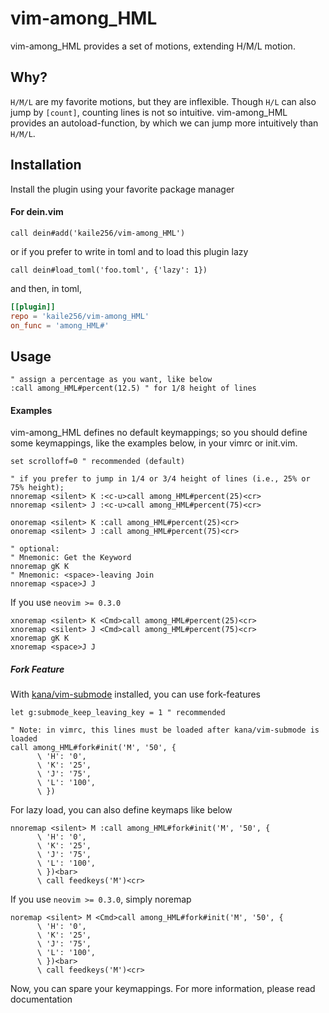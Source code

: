 vim-among_HML
=============

vim-among_HML provides a set of motions, extending H/M/L motion.

Why?
----

`H/M/L` are my favorite motions, but they are inflexible.
Though `H/L` can also jump by `[count]`, counting lines is not so intuitive.
vim-among_HML provides an autoload-function, by which we can jump more intuitively than `H/M/L`.

Installation
------------

Install the plugin using your favorite package manager

#### For dein.vim
```vim
call dein#add('kaile256/vim-among_HML')
```
or if you prefer to write in toml and to load this plugin lazy
```vim
call dein#load_toml('foo.toml', {'lazy': 1})
```
and then, in toml,
```toml
[[plugin]]
repo = 'kaile256/vim-among_HML'
on_func = 'among_HML#'
```

Usage
-----

```vim
" assign a percentage as you want, like below
:call among_HML#percent(12.5) " for 1/8 height of lines
```

#### Examples

vim-among_HML defines no default keymappings;
so you should define some keymappings, like the examples below, in your vimrc or init.vim.

```vim
set scrolloff=0 " recommended (default)

" if you prefer to jump in 1/4 or 3/4 height of lines (i.e., 25% or 75% height);
nnoremap <silent> K :<c-u>call among_HML#percent(25)<cr>
nnoremap <silent> J :<c-u>call among_HML#percent(75)<cr>

onoremap <silent> K :call among_HML#percent(25)<cr>
onoremap <silent> J :call among_HML#percent(75)<cr>

" optional:
" Mnemonic: Get the Keyword
nnoremap gK K
" Mnemonic: <space>-leaving Join
nnoremap <space>J J
```

If you use `neovim >= 0.3.0`
```vim
xnoremap <silent> K <Cmd>call among_HML#percent(25)<cr>
xnoremap <silent> J <Cmd>call among_HML#percent(75)<cr>
xnoremap gK K
xnoremap <space>J J
```

##### Fork Feature
With [kana/vim-submode](https://github.com/kana/vim-submode) installed, you can use fork-features
```vim
let g:submode_keep_leaving_key = 1 " recommended

" Note: in vimrc, this lines must be loaded after kana/vim-submode is loaded
call among_HML#fork#init('M', '50', {
      \ 'H': '0',
      \ 'K': '25',
      \ 'J': '75',
      \ 'L': '100',
      \ })
```
For lazy load, you can also define keymaps like below

```vim
nnoremap <silent> M :call among_HML#fork#init('M', '50', {
      \ 'H': '0',
      \ 'K': '25',
      \ 'J': '75',
      \ 'L': '100',
      \ })<bar>
      \ call feedkeys('M')<cr>
```
If you use `neovim >= 0.3.0`, simply noremap
```vim
noremap <silent> M <Cmd>call among_HML#fork#init('M', '50', {
      \ 'H': '0',
      \ 'K': '25',
      \ 'J': '75',
      \ 'L': '100',
      \ })<bar>
      \ call feedkeys('M')<cr>
```
Now, you can spare your keymappings.
For more information, please read documentation
